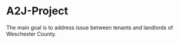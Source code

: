 # A2J-Project
The main goal is to address issue between tenants and landlords of Weschester County.
